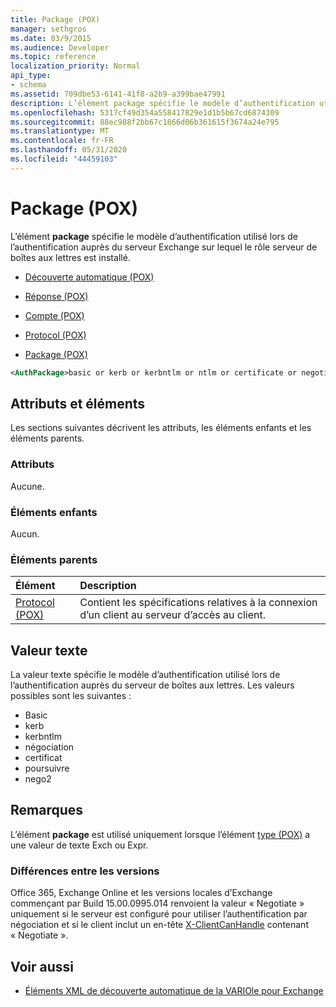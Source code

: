 ```yaml
---
title: Package (POX)
manager: sethgros
ms.date: 03/9/2015
ms.audience: Developer
ms.topic: reference
localization_priority: Normal
api_type:
- schema
ms.assetid: 709dbe53-6141-41f8-a2b9-a399bae47991
description: L’élément package spécifie le modèle d’authentification utilisé lors de l’authentification auprès du serveur Exchange sur lequel le rôle serveur de boîtes aux lettres est installé.
ms.openlocfilehash: 5317cf49d354a558417829e1d1b5b67cd6874309
ms.sourcegitcommit: 88ec988f2bb67c1866d06b361615f3674a24e795
ms.translationtype: MT
ms.contentlocale: fr-FR
ms.lasthandoff: 05/31/2020
ms.locfileid: "44459103"
---
```

# <a name="authpackage-pox"></a>Package (POX)

L’élément **package** spécifie le modèle d’authentification utilisé lors de l’authentification auprès du serveur Exchange sur lequel le rôle serveur de boîtes aux lettres est installé. 
  
- [Découverte automatique (POX)](autodiscover-pox.md)
  
- [Réponse (POX)](response-pox.md)
  
- [Compte (POX)](account-pox.md)
  
- [Protocol (POX)](protocol-pox.md)
  
- [Package (POX)](authpackage-pox.md)
  
```xml
<AuthPackage>basic or kerb or kerbntlm or ntlm or certificate or negotiate or nego2</AuthPackage>
```

## <a name="attributes-and-elements"></a>Attributs et éléments

Les sections suivantes décrivent les attributs, les éléments enfants et les éléments parents.
  
### <a name="attributes"></a>Attributs

Aucune.
  
### <a name="child-elements"></a>Éléments enfants

Aucun.
  
### <a name="parent-elements"></a>Éléments parents

|**Élément**|**Description**|
|:-----|:-----|
|[Protocol (POX)](protocol-pox.md) <br/> |Contient les spécifications relatives à la connexion d’un client au serveur d’accès au client.  <br/> |
   
## <a name="text-value"></a>Valeur texte

La valeur texte spécifie le modèle d’authentification utilisé lors de l’authentification auprès du serveur de boîtes aux lettres. Les valeurs possibles sont les suivantes :
  
- Basic
- kerb
- kerbntlm
- négociation
- certificat
- poursuivre
- nego2
    
## <a name="remarks"></a>Remarques

L’élément **package** est utilisé uniquement lorsque l’élément [type (POX)](type-pox.md) a une valeur de texte Exch ou Expr. 
  
### <a name="version-differences"></a>Différences entre les versions

Office 365, Exchange Online et les versions locales d’Exchange commençant par Build 15.00.0995.014 renvoient la valeur « Negotiate » uniquement si le serveur est configuré pour utiliser l’authentification par négociation et si le client inclut un en-tête [X-ClientCanHandle](pox-autodiscover-request-for-exchange.md) contenant « Negotiate ». 
  
## <a name="see-also"></a>Voir aussi

- [Éléments XML de découverte automatique de la VARIOle pour Exchange](pox-autodiscover-xml-elements-for-exchange.md)

